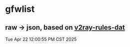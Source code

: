 # gfwlist
## raw -> json, based on [v2ray-rules-dat](https://github.com/Loyalsoldier/v2ray-rules-dat)
Tue Apr 22 12:00:55 PM CST 2025

